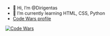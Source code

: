 - 👋 Hi, I’m @Dirigentas
- 🌱 I’m currently learning HTML, CSS, Python
- [Code Wars profile](https://www.codewars.com/users/Dirigentas)

[![Code Wars](https://www.codewars.com/users/Dirigentas/badges/small)](https://www.codewars.com/users/Dirigentas)


<!---
Dirigentas/Dirigentas is a ✨ special ✨ repository because its `README.md` (this file) appears on your GitHub profile.
You can click the Preview link to take a look at your changes.

- 👀 I’m interested in ...
- 💞️ I’m looking to collaborate on ...
- 📫 How to reach me ...
--->
